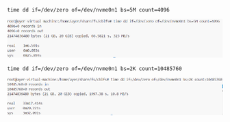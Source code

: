 ```
time dd if=/dev/zero of=/dev/nvme0n1 bs=5M count=4096
```
![bs=5M](photo/blocksize_test/A.png)

```
time dd if=/dev/zero of=/dev/nvme0n1 bs=2K count=10485760
```
![bs=2K](photo/blocksize_test/B.png)